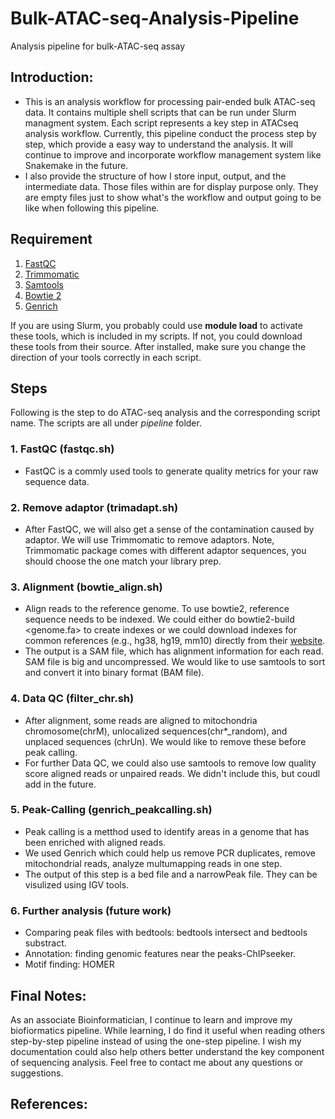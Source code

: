 # Bulk-ATAC-seq-Analysis-Pipeline
Analysis pipeline for bulk-ATAC-seq assay

## Introduction:
- This is an analysis workflow for processing pair-ended bulk ATAC-seq data. It contains multiple shell scripts that can be run under Slurm managment system. Each script represents a key step in ATACseq analysis workflow. Currently, this pipeline conduct the process step by step, which provide a easy way to understand the analysis. It will continue to improve and incorporate workflow management system like Snakemake in the future.
- I also provide the structure of how I store input, output, and the intermediate data. Those files within are for display purpose only. They are empty files just to show what's the workflow and output going to be like when following this pipeline.

## Requirement
1. [FastQC](https://www.bioinformatics.babraham.ac.uk/projects/fastqc/)
2. [Trimmomatic](https://github.com/usadellab/Trimmomatic)
3. [Samtools](http://www.htslib.org/)
4. [Bowtie 2](http://bowtie-bio.sourceforge.net/bowtie2/manual.shtml)
5. [Genrich](https://github.com/jsh58/Genrich)

If you are using Slurm, you probably could use **module load** to activate these tools, which is included in my scripts.
If not, you could download these tools from their source. After installed, make sure you change the direction of your tools correctly in each script.

## Steps
Following is the step to do ATAC-seq analysis and the corresponding script name. The scripts are all under *pipeline* folder.
### 1. FastQC (fastqc.sh)
- FastQC is a commly used tools to generate quality metrics for your raw sequence data.
### 2. Remove adaptor (trimadapt.sh)
- After FastQC, we will also get a sense of the contamination caused by adaptor. We will use Trimmomatic to remove adaptors. Note, Trimmomatic package comes with different adaptor sequences, you should choose the one match your library prep.
### 3. Alignment (bowtie_align.sh)
- Align reads to the reference genome. To use bowtie2, reference sequence needs to be indexed. We could either do bowtie2-build <genome.fa> to create indexes or we could download indexes for common references (e.g., hg38, hg19, mm10) directly from their [website](http://bowtie-bio.sourceforge.net/bowtie2/index.shtml). 
- The output is a SAM file, which has alignment information for each read. SAM file is big and uncompressed. We would like to use samtools to sort and convert it into binary format (BAM file).
### 4. Data QC (filter_chr.sh)
- After alignment, some reads are aligned to mitochondria chromosome(chrM), unlocalized sequences(chr*_random), and unplaced sequences (chrUn). We would like to remove these before peak calling.
- For further Data QC, we could also use samtools to remove low quality score aligned reads or unpaired reads. We didn't include this, but coudl add in the future.
### 5. Peak-Calling (genrich_peakcalling.sh)
- Peak calling is a metthod used to identify areas in a genome that has been enriched with aligned reads.
- We used Genrich which could help us remove PCR duplicates, remove mitochondrial reads, analyze multumapping reads in one step.
- The output of this step is a bed file and a narrowPeak file. They can be visulized using IGV tools.
### 6. Further analysis (future work)
- Comparing peak files with bedtools: bedtools intersect and bedtools substract.
- Annotation: finding genomic features near the peaks-ChIPseeker.
- Motif finding: HOMER

## Final Notes:
As an associate Bioinformatician, I continue to learn and improve my biofiormatics pipeline. While learning, I do find it useful when reading others step-by-step pipeline instead of using the one-step pipeline. I wish my documentation could also help others better understand the key component of sequencing analysis. Feel free to contact me about any questions or suggestions.

## References:
